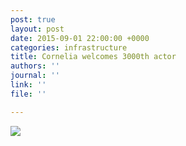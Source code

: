 ```yaml
---
post: true
layout: post
date: 2015-09-01 22:00:00 +0000
categories: infrastructure
title: Cornelia welcomes 3000th actor
authors: ''
journal: ''
link: ''
file: ''

---
```

![](/neocornelia/uploads/CN6IpkSUEAEVGj9.jpg)